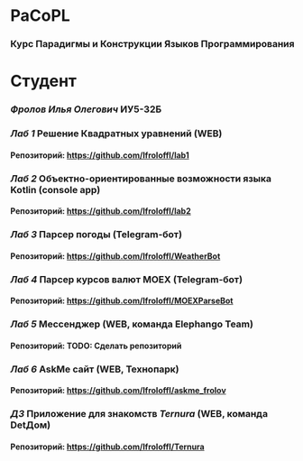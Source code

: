 # PaCoPL
### Курс Парадигмы и Конструкции Языков Программирования
# Студент 
### *Фролов Илья Олегович*  ИУ5-32Б
### *Лаб 1* Решение Квадратных уравнений (WEB)
#### Репозиторий: https://github.com/IfroloffI/lab1
### *Лаб 2* Объектно-ориентированные возможности языка Kotlin (console app)
#### Репозиторий: https://github.com/IfroloffI/lab2
### *Лаб 3* Парсер погоды (Telegram-бот)
#### Репозиторий: https://github.com/IfroloffI/WeatherBot
### *Лаб 4* Парсер курсов валют MOEX (Telegram-бот)
#### Репозиторий: https://github.com/IfroloffI/MOEXParseBot
### *Лаб 5* Мессенджер (WEB, команда Elephango Team)
#### Репозиторий: TODO: Сделать репозиторий
### *Лаб 6* AskMe сайт (WEB, Технопарк)
#### Репозиторий: https://github.com/IfroloffI/askme_frolov
### *ДЗ* Приложение для знакомств _Ternura_ (WEB, команда DetДом)
#### Репозиторий: https://github.com/IfroloffI/Ternura
